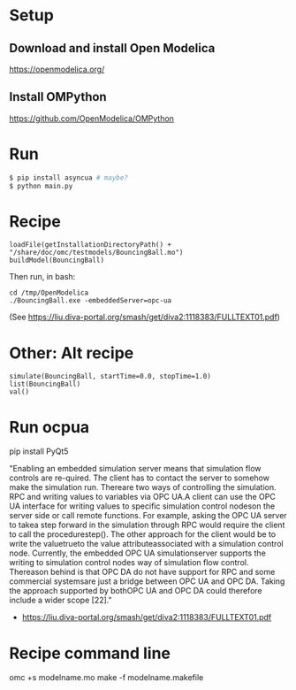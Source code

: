 

# Setup

## Download and install Open Modelica

https://openmodelica.org/

## Install OMPython

https://github.com/OpenModelica/OMPython

# Run

```bash
$ pip install asyncua # maybe?
$ python main.py
```

# Recipe

```
loadFile(getInstallationDirectoryPath() + "/share/doc/omc/testmodels/BouncingBall.mo")
buildModel(BouncingBall)
```
Then run, in bash:
```
cd /tmp/OpenModelica
./BouncingBall.exe -embeddedServer=opc-ua
```
(See https://liu.diva-portal.org/smash/get/diva2:1118383/FULLTEXT01.pdf)


# Other: Alt recipe
```
simulate(BouncingBall, startTime=0.0, stopTime=1.0)
list(BouncingBall)
val()
```

# Run ocpua

pip install PyQt5

"Enabling  an  embedded  simulation  server  means  that  simulation  flow  controls  are  re-quired.   The client has to contact the server to somehow make the simulation run.   Thereare two ways of controlling the simulation. RPC and writing values to variables via OPC UA.A client can use the OPC UA interface for writing values to specific simulation control nodeson the server side or call remote functions.  For example, asking the OPC UA server to takea step forward in the simulation through RPC would require the client to call the procedurestep(). The other approach for the client would be to write the valuetrueto the value attributeassociated  with  a simulation  control  node.   Currently,  the  embedded  OPC  UA simulationserver supports the writing to simulation control nodes way of simulation flow control. Thereason behind is that OPC DA do not have support for RPC and some commercial systemsare just a bridge between OPC UA and OPC DA. Taking the approach supported by bothOPC UA and OPC DA could therefore include a wider scope [22]."

- https://liu.diva-portal.org/smash/get/diva2:1118383/FULLTEXT01.pdf


# Recipe command line

omc +s modelname.mo
make -f modelname.makefile

